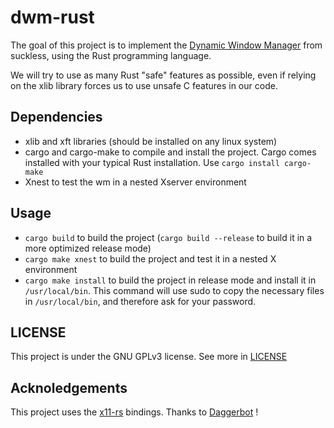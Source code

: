 # dwm-rust #
The goal of this project is to implement the [Dynamic Window Manager](https://dwm.suckless.org/) from suckless, using the Rust programming language.

We will try to use as many Rust "safe" features as possible, even if relying on the xlib library forces us to use unsafe C features in our code.

## Dependencies ##
* xlib and xft libraries (should be installed on any linux system)
* cargo and cargo-make to compile and install the project. Cargo comes installed with your typical Rust installation. Use `cargo install cargo-make`
* Xnest to test the wm in a nested Xserver environment

## Usage ##
* `cargo build` to build the project (`cargo build --release` to build it in a more optimized release mode)
* `cargo make xnest` to build the project and test it in a nested X environment
* `cargo make install` to build the project in release mode and install it in `/usr/local/bin`. This command will use sudo to copy the necessary files in `/usr/local/bin`, and therefore ask for your password.

## LICENSE ##
This project is under the GNU GPLv3 license. See more in [LICENSE](LICENSE)

## Acknoledgements ##
This project uses the [x11-rs](https://github.com/Daggerbot/x11-rs) bindings. Thanks to [Daggerbot](https://github.com/Daggerbot) !

